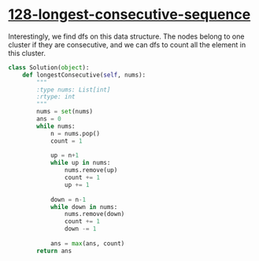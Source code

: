 # [128-longest-consecutive-sequence](https://leetcode.com/problems/longest-consecutive-sequence/)

Interestingly, we find dfs on this data structure. The nodes belong to one cluster if they are consecutive, and we can dfs to count all the element in this cluster.



```python
class Solution(object):
    def longestConsecutive(self, nums):
        """
        :type nums: List[int]
        :rtype: int
        """
        nums = set(nums)
        ans = 0
        while nums:
            n = nums.pop()
            count = 1
            
            up = n+1
            while up in nums:
                nums.remove(up)
                count += 1
                up += 1
                
            down = n-1
            while down in nums:
                nums.remove(down)
                count += 1
                down -= 1
                
            ans = max(ans, count)
        return ans
```
